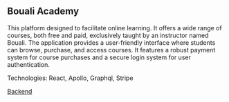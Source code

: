 ## Bouali Academy

This platform designed to facilitate online learning. It offers a wide range of courses, both free and paid, exclusively taught by an instructor named Bouali. The application provides a user-friendly interface where students can browse, purchase, and access courses. It features a robust payment system for course purchases and a secure login system for user authentication.

Technologies: React, Apollo, Graphql, Stripe

[Backend](https://github.com/mouadmaa/bouali-academy-backend)
